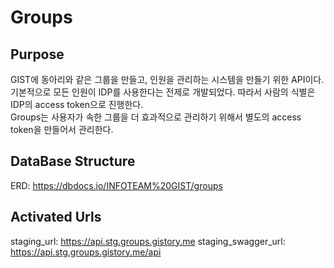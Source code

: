 # Groups

## Purpose

GIST에 동아리와 같은 그룹을 만들고, 인원을 관리하는 시스템을 만들기 위한 API이다.  
기본적으로 모든 인원이 IDP를 사용한다는 전제로 개발되었다. 따라서 사람의 식별은 IDP의 access token으로 진행한다.  
Groups는 사용자가 속한 그룹을 더 효과적으로 관리하기 위해서 별도의 access token을 만들어서 관리한다.

## DataBase Structure

ERD: <https://dbdocs.io/INFOTEAM%20GIST/groups>

## Activated Urls

staging_url: <https://api.stg.groups.gistory.me>
staging_swagger_url: <https://api.stg.groups.gistory.me/api>
